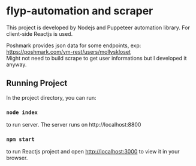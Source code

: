 # flyp-automation and scraper

This project is developed by Nodejs and Puppeteer automation library. For client-side Reactjs is used.

Poshmark provides json data for some endpoints, exp: https://poshmark.com/vm-rest/users/mollyskloset <br />
Might not need to build scrape to get user informations but I developed it anyway.

## Running Project

In the project directory, you can run:
### `node index`

to run server. The server runs on http://localhost:8800


### `npm start`

to run Reactjs project and
open [http://localhost:3000](http://localhost:3000) to view it in your browser.
